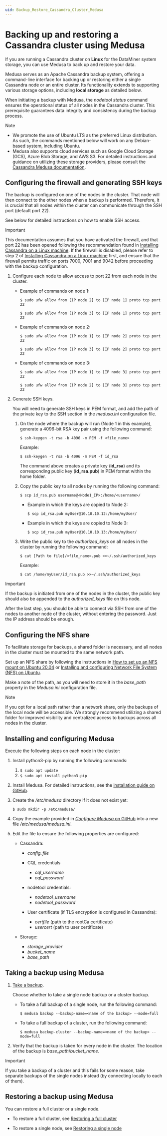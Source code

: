```yaml
---
uid: Backup_Restore_Cassandra_Cluster_Medusa
---
```


# Backing up and restoring a Cassandra cluster using Medusa

If you are running a Cassandra cluster on **Linux** for the DataMiner system storage, you can use Medusa to back up and restore your data.

Medusa serves as an Apache Cassandra backup system, offering a command-line interface for backing up or restoring either a single Cassandra node or an entire cluster. Its functionality extends to supporting various storage options, including **local storage** as detailed below.

When initiating a backup with Medusa, the *nodetool status* command ensures the operational status of all nodes in the Cassandra cluster. This prerequisite guarantees data integrity and consistency during the backup process.

> [!NOTE]
>
> - We promote the use of Ubuntu LTS as the preferred Linux distribution. As such, the commands mentioned below will work on any Debian-based system, including Ubuntu.
> - Medusa also supports cloud services such as Google Cloud Storage (GCS), Azure Blob Storage, and AWS S3. For detailed instructions and guidance on utilizing these storage providers, please consult the [Cassandra Medusa documentation](https://github.com/thelastpickle/cassandra-medusa/tree/master/docs).

## Configuring the firewall and generating SSH keys

The backup is configured on one of the nodes in the cluster. That node will then connect to the other nodes when a backup is performed. Therefore, it is crucial that all nodes within the cluster can communicate through the SSH port (default port 22).

See below for detailed instructions on how to enable SSH access.

> [!IMPORTANT]
> This documentation assumes that you have activated the firewall, and that port 22 has been opened following the recommendation found in [Installing Cassandra on a Linux machine](xref:Installing_Cassandra). If the firewall is disabled, please refer to step 2 of [Installing Cassandra on a Linux machine](xref:Installing_Cassandra) first, and ensure that the firewall permits traffic on ports 7000, 7001 and 9042 before proceeding with the backup configuration.

1. Configure each node to allow access to port 22 from each node in the cluster.

   - Example of commands on node 1:

     `$ sudo ufw allow from [IP node 2] to [IP node 1] proto tcp port 22`

     `$ sudo ufw allow from [IP node 3] to [IP node 1] proto tcp port 22`

   - Example of commands on node 2:

     `$ sudo ufw allow from [IP node 1] to [IP node 2] proto tcp port 22`

     `$ sudo ufw allow from [IP node 3] to [IP node 2] proto tcp port 22`

   - Example of commands on node 3:

     `$ sudo ufw allow from [IP node 1] to [IP node 3] proto tcp port 22`

     `$ sudo ufw allow from [IP node 2] to [IP node 3] proto tcp port 22`

1. Generate SSH keys.

   You will need to generate SSH keys in PEM format, and add the path of the private key to the SSH section in the *medusa.ini* configuration file.

   1. On the node where the backup will run (Node 1 in this example), generate a 4096-bit RSA key pair using the following command:

      `$ ssh-keygen -t rsa -b 4096 -m PEM -f <file_name>`

      Example:

      `$ ssh-keygen -t rsa -b 4096 -m PEM -f id_rsa`

      The command above creates a private key (**id_rsa**) and its corresponding public key (**id_rsa.pub**) in PEM format within the home folder.

   1. Copy the public key to all nodes by running the following command:

      `$ scp id_rsa.pub username@<Node1_IP>:/home/<username>/`

      - Example in which the keys are copied to Node 2:

        `$ scp id_rsa.pub myUser@10.10.10.12:/home/myUser/`

      - Example in which the keys are copied to Node 3:

        `$ scp id_rsa.pub myUser@10.10.10.13:/home/myUser/`

   1. Write the public key to the *authorized_keys* on all nodes in the cluster by running the following command:

      `$ cat [Path to file]/<file_name>.pub >>~/.ssh/authorized_keys`

      Example:

      `$ cat /home/myUser/id_rsa.pub >>~/.ssh/authorized_keys`

> [!IMPORTANT]
> If the backup is initiated from one of the nodes in the cluster, the public key should also be appended to the *authorized_keys* file on this node.

After the last step, you should be able to connect via SSH from one of the nodes to another node of the cluster, without entering the password. Just the IP address should be enough.

## Configuring the NFS share

To facilitate storage for backups, a shared folder is necessary, and all nodes in the cluster must be mounted to the same network path.

Set up an NFS share by following the instructions in [How to set up an NFS mount on Ubuntu 20.04](https://www.digitalocean.com/community/tutorials/how-to-set-up-an-nfs-mount-on-ubuntu-20-04) or [Installing and configuring Network File System (NFS) on Ubuntu](https://ubuntu.com/server/docs/service-nfs).

Make a note of the path, as you will need to store it in the *base_path* property in the *Medusa.ini* configuration file.

> [!NOTE]
> If you opt for a local path rather than a network share, only the backups of the local node will be accessible. We strongly recommend utilizing a shared folder for improved visibility and centralized access to backups across all nodes in the cluster.

## Installing and configuring Medusa

Execute the following steps on each node in the cluster:

1. Install python3-pip by running the following commands:

   1. `$ sudo apt update`
   1. `$ sudo apt install python3-pip`

1. Install Medusa. For detailed instructions, see the [installation guide on GitHub](https://github.com/thelastpickle/cassandra-medusa/blob/master/docs/Installation.md).

1. Create the */etc/medusa* directory if it does not exist yet:

   `$ sudo mkdir -p /etc/medusa/`

1. Copy the example provided in [*Configure Medusa* on GitHub](https://github.com/thelastpickle/cassandra-medusa/blob/master/docs/Configuration.md) into a new file */etc/medusa/medusa.ini*.

1. Edit the file to ensure the following properties are configured:

      - Cassandra:

        - *config_file*
        - CQL credentials

          - *cql_username*
          - *cql_password*

        - nodetool credentials:

          - *nodetool_username*
          - *nodetool_password*

        - User certificate (if TLS encryption is configured in Cassandra):

          - *certfile* (path to the rootCa certificate)
          - *usercert* (path to user certificate)

      - Storage:

        - *storage_provider*
        - *bucket_name*
        - *base_path*

## Taking a backup using Medusa

1. [Take a backup](https://github.com/thelastpickle/cassandra-medusa/blob/master/docs/Performing-backups.md).

   Choose whether to take a single node backup or a cluster backup.

   - To take a full backup of a single node, run the following command:

     `$ medusa backup --backup-name=<name of the backup> --mode=full`

   - To take a full backup of a cluster, run the following command:

     `$ medusa backup-cluster --backup-name=<name of the backup> --mode=full`

1. Verify that the backup is taken for every node in the cluster. The location of the backup is *base_path*/*bucket_name*.

> [!IMPORTANT]
> If you take a backup of a cluster and this fails for some reason, take separate backups of the single nodes instead (by connecting locally to each of them).

## Restoring a backup using Medusa

You can restore a full cluster or a single node.

- To restore a full cluster, see [Restoring a full cluster](https://github.com/thelastpickle/cassandra-medusa/blob/master/docs/Restoring-a-full-cluster.md)

- To restore a single node, see [Restoring a single node](https://github.com/thelastpickle/cassandra-medusa/blob/master/docs/Restoring-a-single-node.md)
